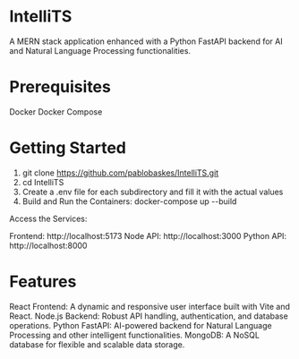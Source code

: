 # IntelliTS
A MERN stack application enhanced with a Python FastAPI backend for AI and Natural Language Processing functionalities.

# Prerequisites
Docker
Docker Compose

# Getting Started
1. git clone https://github.com/pablobaskes/IntelliTS.git
2. cd IntelliTS
3. Create a .env file for each subdirectory and fill it with the actual values
4. Build and Run the Containers:
   docker-compose up --build

Access the Services:

Frontend: http://localhost:5173
Node API: http://localhost:3000
Python API: http://localhost:8000

# Features
React Frontend: A dynamic and responsive user interface built with Vite and React.
Node.js Backend: Robust API handling, authentication, and database operations.
Python FastAPI: AI-powered backend for Natural Language Processing and other intelligent functionalities.
MongoDB: A NoSQL database for flexible and scalable data storage.
